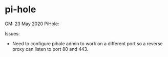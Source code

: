 # pi-hole

GM: 23 May 2020
PiHole:

Issues:
- Need to configure pihole admin to work on a different port so a reverse proxy can listen to port 80 and 443.